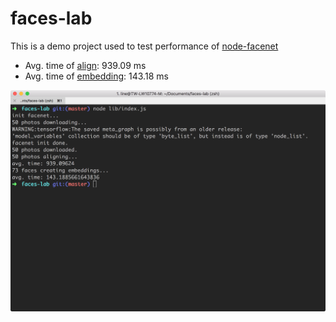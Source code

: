 # faces-lab

This is a demo project used to test performance of [node-facenet](https://github.com/zixia/node-facenet)

- Avg. time of [align](https://www.zixia.net/node-facenet/#Facenet+align): 939.09 ms
- Avg. time of [embedding](https://www.zixia.net/node-facenet/#Facenet+embedding): 143.18 ms

![](docs/execution_time.png)
